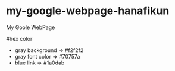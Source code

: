 # my-google-webpage-hanafikun
My Goole WebPage


#hex color
- gray background => #f2f2f2
- gray font color => #70757a
- blue link => #1a0dab